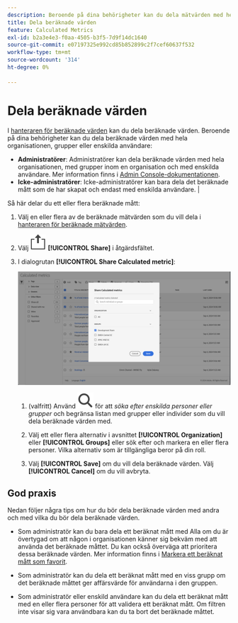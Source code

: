 ```yaml
---
description: Beroende på dina behörigheter kan du dela mätvärden med hela organisationen, grupper eller enskilda användare.
title: Dela beräknade värden
feature: Calculated Metrics
exl-id: b2a3e4e3-f0aa-4505-b3f5-7d9f14dc1640
source-git-commit: e07197325e992cd85b852899c2f7cef60637f532
workflow-type: tm+mt
source-wordcount: '314'
ht-degree: 0%

---
```


# Dela beräknade värden

I [hanteraren för beräknade värden](cm-manager.md) kan du dela beräknade värden. Beroende på dina behörigheter kan du dela beräknade värden med hela organisationen, grupper eller enskilda användare:

* **Administratörer**: Administratörer kan dela beräknade värden med hela organisationen, med grupper inom en organisation och med enskilda användare. Mer information finns i [Admin Console-dokumentationen](https://helpx.adobe.com/enterprise/using/manage-products.html).
* **Icke-administratörer**: Icke-administratörer kan bara dela det beräknade mått som de har skapat och endast med enskilda användare. |

Så här delar du ett eller flera beräknade mått:

1. Välj en eller flera av de beräknade mätvärden som du vill dela i [hanteraren för beräknade mätvärden](cm-manager.md).
1. Välj ![Dela](/help/assets/icons/ShareLight.svg) **[!UICONTROL Share]** i åtgärdsfältet.
1. I dialogrutan **[!UICONTROL Share Calculated metric]**:

   ![Dialogrutan Dela beräknade värden](assets/share-calculated-metrics-dialog.png)

   1. (valfritt) Använd ![Sök](/help/assets/icons/Search.svg) för att *söka efter enskilda personer eller grupper* och begränsa listan med grupper eller individer som du vill dela beräknade värden med.

   1. Välj ett eller flera alternativ i avsnittet **[!UICONTROL Organization]** eller **[!UICONTROL Groups]** eller sök efter och markera en eller flera personer. Vilka alternativ som är tillgängliga beror på din roll.

   1. Välj **[!UICONTROL Save]** om du vill dela beräknade värden. Välj **[!UICONTROL Cancel]** om du vill avbryta.

## God praxis

Nedan följer några tips om hur du bör dela beräknade värden med andra och med vilka du bör dela beräknade värden.

* Som administratör kan du bara dela ett beräknat mått med Alla om du är övertygad om att någon i organisationen känner sig bekväm med att använda det beräknade måttet. Du kan också överväga att prioritera dessa beräknade värden. Mer information finns i [Markera ett beräknat mått som favorit](cm-favorite.md).

* Som administratör kan du dela ett beräknat mått med en viss grupp om det beräknade måttet ger affärsvärde för användarna i den gruppen.

* Som administratör eller enskild användare kan du dela ett beräknat mått med en eller flera personer för att validera ett beräknat mått. Om filtren inte visar sig vara användbara kan du ta bort det beräknade måttet.


<!--

Depending on your permissions, you can share metrics with your whole organization, groups, or individual users.

|  Role | Permissions |
|---|---|
|  Administrator  | Can share metrics with All, with Groups, and with Users. Groups are set up as permission groups in the Admin console.  |
|  Non-Administrator  | Can share metrics only with individual users.  |

To share a calculated metric:

1. In the Calculated metrics manager, mark the checkbox next to the metric you want to share.

   ![Calculated metrics manager showing the available icons across the top of the window including Hide Filters, Tag, Share, Delete, and Copy.](assets/cm_task_bar.png)

1. Select the **[!UICONTROL Share]** icon. ![](https://spectrum.adobe.com/static/icons/workflow_18/Smock_Share_18_N.svg)

   The Share Calculated metric dialog box displays.

   ![Share Calculated metric window with All selected for the Organization.](assets/cm_share.png)

1. Select **[!UICONTROL Share]**.

1. Choose who you want to share with:

   * **[!UICONTROL All]** (Administrators only): Shares with all users in the organization.

     Consider sharing with all only if it's of use to the entire company and everyone is comfortable using it. In this case, you should also consider making it an [approved metric](/help/components/calc-metrics/cm-workflow/cm-approving.md).
   
   * **[!UICONTROL Groups]** (Administrators only): Select any groups you want to share with.

     Consider sharing with a group if the metric provides good business value for that team.
   
   * **[!UICONTROL Individual users]**: Search for and select the individual users you want to share with.

      This is the only share option available to all users. Administrators might want to use this option to vet and validate a metric prior to making it available to a group or to everyone. If the metric isn't useful, it can be discarded. Administrators should not officially approve this type of metric.

1. Select **[!UICONTROL Share]**.

   The Shared icon appears next to the metric: ![](https://spectrum.adobe.com/static/icons/workflow_18/Smock_Share_18_N.svg).

1. You can filter on metrics shared with you by going to **[!UICONTROL Filters]** > **[!UICONTROL Other Filters]** > **[!UICONTROL Shared with Me]**.

1. (Optional) To filter the list of calculated metrics in the Calculated metrics manager to show only metrics that are shared with you, select the **Filter** icon, expand **[!UICONTROL Other filters]**, then select **[!UICONTROL Shared with me]**.

-->